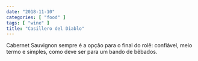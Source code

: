 ```yaml
---
date: "2018-11-10"
categories: [ "food" ]
tags: [ "wine" ]
title: "Casillero del Diablo"
---
```

Cabernet Sauvignon sempre é a opção para o final do rolê: confiável, meio termo e simples, como deve ser para um bando de bêbados.
